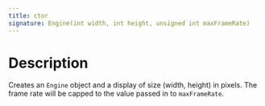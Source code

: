 ```yaml
---
title: ctor
signature: Engine(int width, int height, unsigned int maxFrameRate)
---
```


# Description
Creates an `Engine` object and a display of size (width, height) in pixels. The frame rate will be capped to the value passed in to `maxFrameRate`. 
